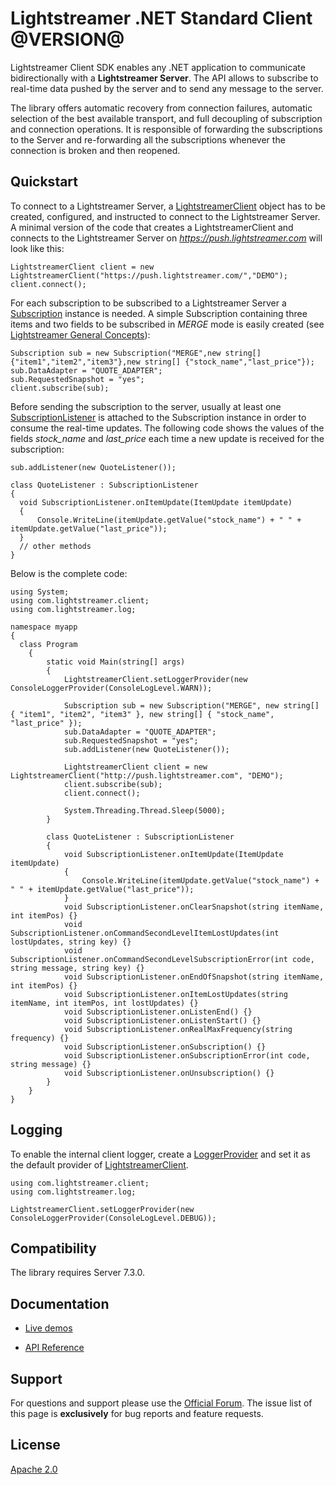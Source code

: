 # Lightstreamer .NET Standard Client @VERSION@

Lightstreamer Client SDK enables any .NET application to communicate bidirectionally with a **Lightstreamer Server**. The API allows to subscribe to real-time data pushed by the server and to send any message to the server.

The library offers automatic recovery from connection failures, automatic selection of the best available transport, and full decoupling of subscription and connection operations. It is responsible of forwarding the subscriptions to the Server and re-forwarding all the subscriptions whenever the connection is broken and then reopened.

## Quickstart

To connect to a Lightstreamer Server, a [LightstreamerClient](xref:com.lightstreamer.client.LightstreamerClient) object has to be created, configured, and instructed to connect to the Lightstreamer Server. 
A minimal version of the code that creates a LightstreamerClient and connects to the Lightstreamer Server on *https://push.lightstreamer.com* will look like this:

```
LightstreamerClient client = new LightstreamerClient("https://push.lightstreamer.com/","DEMO");
client.connect();
```

For each subscription to be subscribed to a Lightstreamer Server a [Subscription](xref:com.lightstreamer.client.Subscription) instance is needed.
A simple Subscription containing three items and two fields to be subscribed in *MERGE* mode is easily created (see [Lightstreamer General Concepts](https://lightstreamer.com/docs/ls-server/latest/General%20Concepts.pdf)):

```
Subscription sub = new Subscription("MERGE",new string[] {"item1","item2","item3"},new string[] {"stock_name","last_price"});
sub.DataAdapter = "QUOTE_ADAPTER";
sub.RequestedSnapshot = "yes";
client.subscribe(sub);
```

Before sending the subscription to the server, usually at least one [SubscriptionListener](xref:com.lightstreamer.client.SubscriptionListener) is attached to the Subscription instance in order to consume the real-time updates. The following code shows the values of the fields *stock_name* and *last_price* each time a new update is received for the subscription:

```
sub.addListener(new QuoteListener());

class QuoteListener : SubscriptionListener
{
  void SubscriptionListener.onItemUpdate(ItemUpdate itemUpdate)
  {
      Console.WriteLine(itemUpdate.getValue("stock_name") + " " + itemUpdate.getValue("last_price"));
  }
  // other methods
}
```

Below is the complete code:

```
using System;
using com.lightstreamer.client;
using com.lightstreamer.log;

namespace myapp
{
  class Program
    {
        static void Main(string[] args)
        {
            LightstreamerClient.setLoggerProvider(new ConsoleLoggerProvider(ConsoleLogLevel.WARN));

            Subscription sub = new Subscription("MERGE", new string[] { "item1", "item2", "item3" }, new string[] { "stock_name", "last_price" });
            sub.DataAdapter = "QUOTE_ADAPTER";
            sub.RequestedSnapshot = "yes";
            sub.addListener(new QuoteListener());

            LightstreamerClient client = new LightstreamerClient("http://push.lightstreamer.com", "DEMO");
            client.subscribe(sub);
            client.connect();

            System.Threading.Thread.Sleep(5000);
        }

        class QuoteListener : SubscriptionListener
        {
            void SubscriptionListener.onItemUpdate(ItemUpdate itemUpdate)
            {
                Console.WriteLine(itemUpdate.getValue("stock_name") + " " + itemUpdate.getValue("last_price"));
            }
            void SubscriptionListener.onClearSnapshot(string itemName, int itemPos) {}
            void SubscriptionListener.onCommandSecondLevelItemLostUpdates(int lostUpdates, string key) {}
            void SubscriptionListener.onCommandSecondLevelSubscriptionError(int code, string message, string key) {}
            void SubscriptionListener.onEndOfSnapshot(string itemName, int itemPos) {}
            void SubscriptionListener.onItemLostUpdates(string itemName, int itemPos, int lostUpdates) {}
            void SubscriptionListener.onListenEnd() {}
            void SubscriptionListener.onListenStart() {}
            void SubscriptionListener.onRealMaxFrequency(string frequency) {}
            void SubscriptionListener.onSubscription() {}
            void SubscriptionListener.onSubscriptionError(int code, string message) {}
            void SubscriptionListener.onUnsubscription() {}
        }
    }
}
```

## Logging

To enable the internal client logger, create a [LoggerProvider](xref:com.lightstreamer.log.ILoggerProvider) and set it as the default provider of [LightstreamerClient](xref:com.lightstreamer.client.LightstreamerClient.setLoggerProvider(com.lightstreamer.log.ILoggerProvider)).

```
using com.lightstreamer.client;
using com.lightstreamer.log;

LightstreamerClient.setLoggerProvider(new ConsoleLoggerProvider(ConsoleLogLevel.DEBUG));
```

## Compatibility ##

The library requires Server 7.3.0. 

## Documentation

- [Live demos](https://demos.lightstreamer.com/?p=lightstreamer&t=client&sclientmicrosoft=dotnet)

- [API Reference](../api/index.md)

## Support

For questions and support please use the [Official Forum](https://forums.lightstreamer.com/). The issue list of this page is **exclusively** for bug reports and feature requests.

## License

[Apache 2.0](https://opensource.org/licenses/Apache-2.0)

